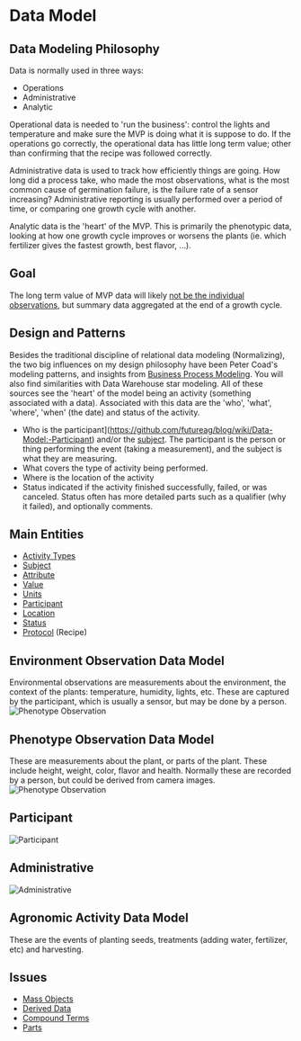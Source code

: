 # Data Model

## Data Modeling Philosophy
Data is normally used in three ways:
* Operations
* Administrative
* Analytic

Operational data is needed to 'run the business': control the lights and temperature and make sure the MVP is doing what it is suppose to do.  If the operations go correctly, the operational data has little long term value; other than confirming that the recipe was followed correctly.

Administrative data is used to track how efficiently things are going.  How long did a process take, who made the most observations, what is the most common cause of germination failure, is the failure rate of a sensor increasing?  Administrative reporting is usually performed over a period of time, or comparing one growth cycle with another.

Analytic data is the 'heart' of the MVP.  This is primarily the phenotypic data, looking at how one growth cycle improves or worsens the plants (ie. which fertilizer gives the fastest growth, best flavor, ...).

## Goal
The long term value of MVP data will likely [not be the individual observations](https://github.com/futureag/blog/wiki/Data-Model:-Goal), but summary data aggregated at the end of a growth cycle.

## Design and Patterns
Besides the traditional discipline of relational data modeling (Normalizing), the two big influences on my design philosophy have been Peter Coad's modeling patterns, and insights from [Business Process Modeling](https://github.com/futureag/blog/wiki/Business-Process-Modeling).  You will also find similarities with Data Warehouse star modeling.  All of these sources see the 'heart' of the model being an activity (something associated with a data).  Associated with this data are the 'who', 'what', 'where', 'when' (the date) and status of the activity.
* Who is the participant](https://github.com/futureag/blog/wiki/Data-Model:-Participant) and/or the [subject](https://github.com/futureag/blog/wiki/Data-Model:-Subject).  The participant is the person or thing performing the event (taking a measurement), and the subject is what they are measuring.
* What covers the type of activity being performed.
* Where is the location of the activity
* Status indicated if the activity finished successfully, failed, or was canceled.  Status often has more detailed parts such as a qualifier (why it failed), and optionally comments.

## Main Entities
* [Activity Types](https://github.com/futureag/blog/wiki/Data-Model:-Activity-Type)
* [Subject](https://github.com/futureag/blog/wiki/Data-Model:-Subject)
* [Attribute](https://github.com/futureag/blog/wiki/Data-Model:-Attribute)
* [Value](https://github.com/futureag/blog/wiki/Data-Model:-Value)
* [Units](https://github.com/futureag/blog/wiki/Data-Model:-Attribute-Value)
* [Participant](https://github.com/futureag/blog/wiki/Data-Model:-Participant)
* [Location](https://github.com/futureag/blog/wiki/Data-Model:-Location)
* [Status](https://github.com/futureag/blog/wiki/Data-Model:-Status)
* [Protocol](https://github.com/futureag/blog/wiki/Data-Model:-Protocol) (Recipe)

## Environment Observation Data Model
Environmental observations are measurements about the environment, the context of the plants: temperature, humidity, lights, etc.  These are captured by the participant, which is usually a sensor, but may be done by a person.
![Phenotype Observation](https://github.com/futureag/blog/blob/master/static/images/Environment_Observation.png)
## Phenotype Observation Data Model
These are measurements about the plant, or parts of the plant.  These include height, weight, color, flavor and health.   Normally these are recorded by a person, but could be derived from camera images.
![Phenotype Observation](https://github.com/futureag/blog/blob/master/static/images/Phenotype_Observation.png)

## Participant
![Participant](https://github.com/futureag/blog/blob/master/static/images/Participant.png)
## Administrative
![Administrative](https://github.com/futureag/blog/blob/master/static/images/Admin.png)

## Agronomic Activity Data Model
These are the events of planting seeds, treatments (adding water, fertilizer, etc) and harvesting.

## Issues
* [Mass Objects](https://github.com/futureag/blog/wiki/Data-Model:-Mass-Objects)
* [Derived Data](https://github.com/futureag/blog/wiki/Data-Model:-Derived-Data)
* [Compound Terms](https://github.com/futureag/blog/wiki/Data-Model:-Compound-Terms)
* [Parts](https://github.com/futureag/blog/wiki/Data-Model:-Plant-parts-and-sub-parts)